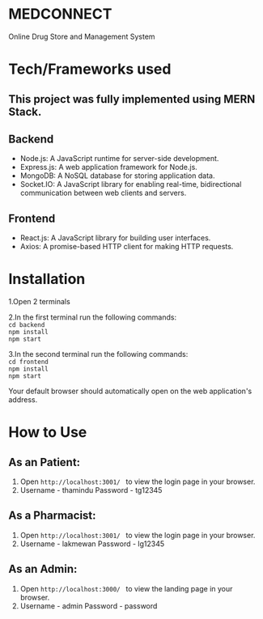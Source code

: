 # MEDCONNECT
Online Drug Store and Management System

# Tech/Frameworks used 
## This project was fully implemented using MERN Stack.

## Backend
- Node.js: A JavaScript runtime for server-side development.
- Express.js: A web application framework for Node.js.
- MongoDB: A NoSQL database for storing application data.
- Socket.IO: A JavaScript library for enabling real-time, bidirectional communication between web clients and servers.

## Frontend
- React.js: A JavaScript library for building user interfaces.
- Axios: A promise-based HTTP client for making HTTP requests.


# Installation
 
1.Open 2 terminals  
  
2.In the first terminal run the following commands:  
 `cd backend`  
 `npm install`  
 `npm start` 
    
3.In the second terminal run the following commands:  
`cd frontend`  
`npm install`  
`npm start`
    
Your default browser should automatically open on the web application's address.
 

# How to Use

## As an Patient:
1. Open `http://localhost:3001/ ` to view the login page in your browser.
2. Username - thamindu
   Password - tg12345  


## As a Pharmacist:

1. Open `http://localhost:3001/ ` to view the login page in your browser.
2. Username - lakmewan
   Password - lg12345 


## As an Admin:
1. Open `http://localhost:3000/ ` to view the landing page in your browser. 
2. Username - admin
   Password - password 

